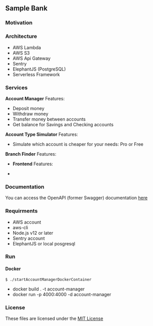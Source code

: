## Sample Bank

### Motivation

### Architecture

- AWS Lambda
- AWS S3
- AWS Api Gateway
- Sentry
- ElephantJS (PostgreSQL)
- Serverless Framework

### Services

**Account Manager**
Features:

- Deposit money
- Withdraw money
- Transfer money between accounts
- Get balance for Savings and Checking accounts

**Account Type Simulator**
Features:

- Simulate which account is cheaper for your needs: Pro or Free

**Branch Finder**
Features:

- **Frontend**
  Features:

-

### Documentation

You can access the OpenAPI (former Swagger) documentation [here]()

### Requirments

- AWS account
- aws-cli
- Node.js v12 or later
- Sentry account
- ElephantJS or local posgresql

### Run

#### Docker

`$ ./startAccountManagerDockerContainer`

- docker build . -t account-manager
- docker run -p 4000:4000 -d account-manager


### License

These files are licensed under the [MIT License](LICENSE)
